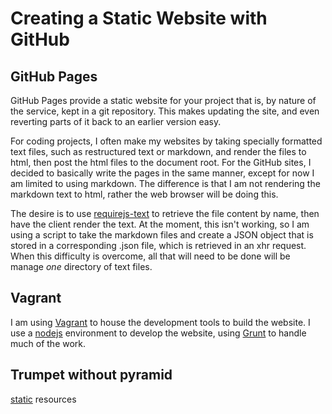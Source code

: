# Creating a Static Website with GitHub

## GitHub Pages

GitHub Pages provide a static website for your project that is, 
by nature of the service, kept in a git repository.  This makes 
updating the site, and even reverting parts of it back to an 
earlier version easy.

For coding projects, I often make my websites by taking specially 
formatted text files, such as restructured text or markdown, and 
render the files to html, then post the html files to the 
document root.  For the GitHub sites, I decided to basically 
write the pages in the same manner, except for now I am limited to 
using markdown.  The difference is that I am not rendering the 
markdown text to html, rather the web browser will be doing this.

The desire is to use [requirejs-text](https://github.com/requirejs/text) 
to retrieve the file content by name, then have the client render 
the text.  At the moment, this isn't working, so I am using a 
script to take the markdown files and create a JSON object that is 
stored in a corresponding .json file, which is retrieved in an 
xhr request.  When this difficulty is overcome, all that will need 
to be done will be manage *one* directory of text files.


## Vagrant

I am using [Vagrant](http://vagrantup.com) to house the development 
tools to build the website.  I use a [nodejs](http://nodejs.org) 
environment to develop the website, using [Grunt](http://gruntjs.com) 
to handle much of the work.


## Trumpet without pyramid

[static](#pages/trumpet-resources) resources